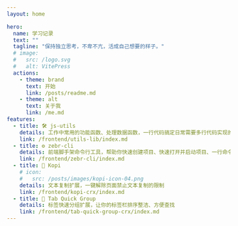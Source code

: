```yaml
---
layout: home

hero:
  name: 学习记录
  text: ""
  tagline: "保持独立思考，不卑不亢，活成自己想要的样子。"
  # image:
  #   src: /logo.svg
  #   alt: VitePress
  actions:
    - theme: brand
      text: 开始
      link: /posts/readme.md
    - theme: alt
      text: 关于我
      link: /me.md
features:
  - title: 🛠️ js-utils
    details: 工作中常用的功能函数、处理数据函数，一行代码搞定日常需要多行代码实现的功能
    link: /frontend/utils-lib/index.md
  - title: ⚙️ zebr-cli
    details: 前端脚手架命令行工具，帮助你快速创建项目、快速打开并启动项目、一行命令自动化提交代码等功能
    link: /frontend/zebr-cli/index.md
  - title: 📌 Kopi
    # icon:
    #   src: /posts/images/kopi-icon-04.png
    details: 文本复制扩展，一键解除页面禁止文本复制的限制
    link: /frontend/kopi-crx/index.md
  - title: 📌 Tab Quick Group
    details: 标签快速分组扩展，让你的标签栏排序整洁、方便查找
    link: /frontend/tab-quick-group-crx/index.md
---
```

